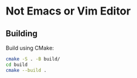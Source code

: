 # Not Emacs or Vim Editor

## Building

Build using CMake:

```sh
cmake -S . -B build/
cd build
cmake --build .
```

